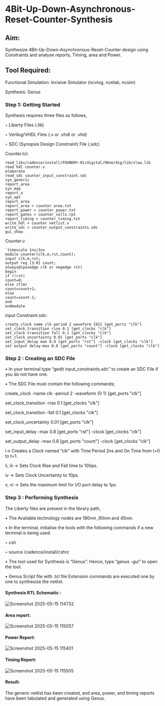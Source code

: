 # 4Bit-Up-Down-Asynchronous-Reset-Counter-Synthesis

## Aim:

Synthesize 4Bit-Up-Down-Asynchronous-Reset-Counter design using Constraints and analyse reports, Timing, area and Power.

## Tool Required:

Functional Simulation: Incisive Simulator (ncvlog, ncelab, ncsim)

Synthesis: Genus

### Step 1: Getting Started

Synthesis requires three files as follows,

◦ Liberty Files (.lib)

◦ Verilog/VHDL Files (.v or .vhdl or .vhd)

◦ SDC (Synopsis Design Constraint) File (.sdc)

Counter.tcl:
~~~
read_libs/cadence/install/FOUNDRY-01/digital/90nm/dig/lib/slow.lib
read hdl counter.v
elaborate
read_sdc counter_input_constraint.sdc
syn_generic
report_area
syn_map
report_a
syn_opt
report_area
report_area > counter area.txt
report_power > counter_power.txt
report_gates > counter_cells.rpt
report_timing > counter_timing.txt
write_hdl > counter netlist.v
write_sdc > counter_output_constraints.sdc
gui_show
~~~
Counter.v
~~~
`timescale 1ns/1ns
module counter(clk,m,rst,count);
input clk,m,rst;
output reg [3:0] count;
always@(posedge clk or negedge rst)
begin
if (!rst)
count=0;
else if(m)
count=count+1;
else
count=count-1;
end
endmodule
~~~
input Constraint.sdc:
~~~
create_clock name clk period 2 waveform {01} [get_ports "clk"]
set_clock_transition rise 0.1 [get_clocks "clk"]
set_clock transition fall 0.1 [get_clocks "clk"]
set_clock_uncertainty 0.01 [get_ports "clk"]
set_input_delay max 0.8 [get_ports "rst"] -clock [get_clocks "clk"]
set output delay-max 0.8 [get_ports "count"] -clock [get_clocks "clk"]
~~~

 ### Step 2 : Creating an SDC File

•	In your terminal type “gedit input_constraints.sdc” to create an SDC File if you do not have one.

•	The SDC File must contain the following commands;

create_clock -name clk -period 2 -waveform {0 1} [get_ports "clk"]

set_clock_transition -rise 0.1 [get_clocks "clk"]

set_clock_transition -fall 0.1 [get_clocks "clk"]

set_clock_uncertainty 0.01 [get_ports "clk"]

set_input_delay -max 0.8 [get_ports "rst"] -clock [get_clocks "clk"]

set_output_delay -max 0.8 [get_ports "count"] -clock [get_clocks "clk"]

i→ Creates a Clock named “clk” with Time Period 2ns and On Time from t=0 to t=1.

ii, iii → Sets Clock Rise and Fall time to 100ps.

iv → Sets Clock Uncertainty to 10ps.

v, vi → Sets the maximum limit for I/O port delay to 1ps.

### Step 3 : Performing Synthesis

The Liberty files are present in the library path,

• The Available technology nodes are 180nm ,90nm and 45nm.

• In the terminal, initialise the tools with the following commands if a new terminal is being
used.

◦ csh

◦ source /cadence/install/cshrc

• The tool used for Synthesis is “Genus”. Hence, type “genus -gui” to open the tool.

• Genus Script file with .tcl file Extension commands are executed one by one to synthesize the netlist.

#### Synthesis RTL Schematic :
![Screenshot 2025-05-15 114732](https://github.com/user-attachments/assets/088f0a67-e6cc-48a6-8556-5fe5d5f52dd1)


#### Area report:
![Screenshot 2025-05-15 115057](https://github.com/user-attachments/assets/a88dcbb2-4a62-4603-9861-213a0634c2ba)


#### Power Report:
![Screenshot 2025-05-15 115401](https://github.com/user-attachments/assets/3e8fded5-4e4a-412c-81b1-0b03402d5c46)


#### Timing Report: 
![Screenshot 2025-05-15 115505](https://github.com/user-attachments/assets/923fbd63-42c4-40ce-b21d-696e217b6df2)


#### Result: 

The generic netlist has been created, and area, power, and timing reports have been tabulated and generated using Genus.






